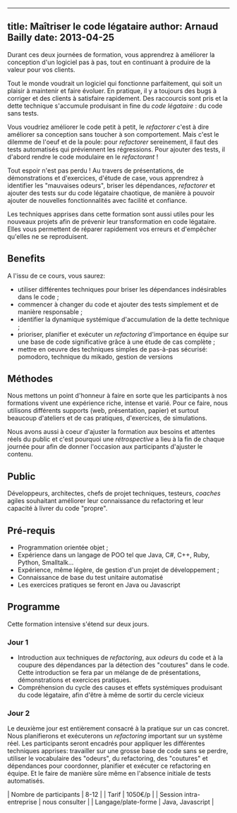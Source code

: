 ------------
title: Maîtriser le code légataire
author: Arnaud Bailly
date: 2013-04-25
------------

Durant ces deux journées de formation, vous apprendrez à améliorer la
conception d'un logiciel pas à pas, tout en continuant à produire de
la valeur pour vos clients.

Tout le monde voudrait un logiciel qui fonctionne parfaitement, qui
soit un plaisir à maintenir et faire évoluer. En pratique, il y a
toujours des bugs à corriger et des clients à satisfaire
rapidement. Des raccourcis sont pris et la dette technique s'accumule
produisant in fine du *code légataire* : du code sans tests.

Vous voudriez améliorer le code petit à petit, le *refactorer* c'est à
dire améliorer sa conception sans toucher à son comportement. Mais
c'est le dilemme de l'oeuf et de la poule: pour *refactorer*
sereinement, il faut des tests automatisés qui préviennent les
régressions. Pour ajouter des tests, il d'abord rendre le code
modulaire en le *refactorant* !

Tout espoir n'est pas perdu ! Au travers de présentations, de
démonstrations et d'exercices, d'étude de case, vous apprendrez à
identifier les "mauvaises odeurs", briser les dépendances,
*refactorer* et ajouter des tests sur du code légataire chaotique, de
manière à pouvoir ajouter de nouvelles fonctionnalités avec facilité
et confiance.

Les techniques apprises dans cette formation sont aussi utiles pour
les nouveaux projets afin de prévenir leur transformation en code
légataire. Elles vous permettent de réparer rapidement vos erreurs et
d'empêcher qu'elles ne se reproduisent.

## Benefits


A l'issu de ce cours, vous saurez:

* utiliser différentes techniques pour briser les dépendances
  indésirables dans le code ;
* commencer à changer du code et ajouter des tests simplement et de
  manière responsable ;
* identifier la dynamique systémique d'accumulation de la dette
  technique ;
* prioriser, planifier et exécuter un *refactoring* d'importance en
  équipe sur une base de code significative grâce à une étude de cas
  complète ;
* mettre en oeuvre des techniques simples de pas-à-pas sécurisé: pomodoro,
  technique du mikado, gestion de versions

## Méthodes ##

Nous mettons un point d'honneur à faire en sorte que les participants
à nos formations vivent une expérience riche, intense et varié. Pour
ce faire, nous utilisons différents supports (web, présentation,
papier) et surtout beaucoup d'ateliers et de cas pratiques,
d'exercices, de simulations.

Nous avons aussi à coeur d'ajuster la formation aux besoins et
attentes réels du public et c'est pourquoi une *rétrospective* a lieu
à la fin de chaque journée pour afin de donner l'occasion aux
participants d'ajuster le contenu.

## Public ##

Développeurs, architectes, chefs de projet techniques, testeurs,
*coaches* agiles souhaitant améliorer leur connaissance du refactoring
et leur capacité à livrer du code "propre".

## Pré-requis ##

* Programmation orientée objet ;
* Expérience dans un langage de POO tel que Java, C#, C++, Ruby,
  Python, Smalltalk...
* Expérience, même légère, de gestion d'un projet de développement ;
* Connaissance de base du test unitaire automatisé
* Les exercices pratiques se feront en Java ou Javascript

## Programme ##

Cette formation intensive s'étend sur deux jours.

### Jour 1 ###

* Introduction aux techniques de *refactoring*, aux *odeurs* du code
et à la coupure des dépendances par la détection des "coutures" dans
le code. Cette introduction se fera par un mélange de de
présentations, démonstrations et exercices pratiques.
* Compréhension du cycle des  causes  et effets systémiques produisant
  du code légataire, afin d'être à même de sortir du cercle vicieux

### Jour 2 ###

Le deuxième jour est entièrement consacré à la pratique sur un cas
concret. Nous planifierons et exécuterons un *refactoring* important
sur un système réel. Les participants seront encadrés pour appliquer
les différentes techniques apprises: travailler sur une grosse base de
code sans se perdre, utiliser le vocabulaire des "odeurs", du
refactoring, des "coutures" et dépendances pour coordonner, planifier
et exécuter ce refactoring en équipe. Et le faire de manière sûre même
en l'absence initiale de tests automatisés.

| Nombre de participants | 8-12 |
| Tarif                  | 1050€/p |
| Session intra-entreprise | nous consulter |
| Langage/plate-forme  | Java, Javascript |
